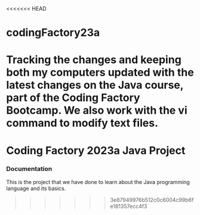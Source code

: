 <<<<<<< HEAD
# codingFactory23a

Tracking the changes and keeping both my computers updated
with the latest changes on the Java course, part of the Coding Factory Bootcamp. We also work with the vi command to modify text files.
=======
# Coding Factory 2023a Java Project

### Documentation
This is the project that we have done to learn about the Java programming
language and its basics.
>>>>>>> 3e87949976b512c0c6004c99b6fe181357ecc4f3
